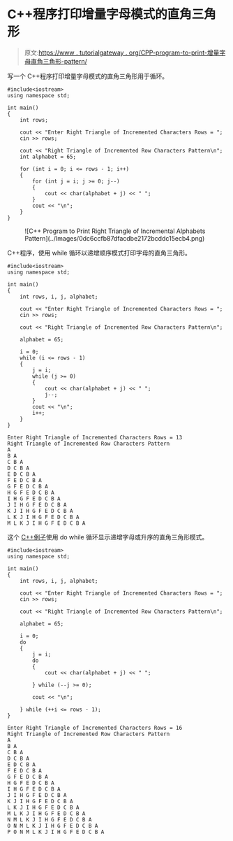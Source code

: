 # C++程序打印增量字母模式的直角三角形

> 原文:[https://www . tutorialgateway . org/CPP-program-to-print-增量字母直角三角形-pattern/](https://www.tutorialgateway.org/cpp-program-to-print-right-triangle-of-incremental-alphabets-pattern/)

写一个 C++程序打印增量字母模式的直角三角形用于循环。

```
#include<iostream>
using namespace std;

int main()
{
	int rows;

	cout << "Enter Right Triangle of Incremented Characters Rows = ";
	cin >> rows;

	cout << "Right Triangle of Incremented Row Characters Pattern\n";
	int alphabet = 65;

	for (int i = 0; i <= rows - 1; i++)
	{
		for (int j = i; j >= 0; j--)
		{
			cout << char(alphabet + j) << " ";
		}
		cout << "\n";
	}
}
```

<figure class="wp-block-image size-large">![C++ Program to Print Right Triangle of Incremental Alphabets Pattern](../Images/0dc6ccfb87dfacdbe2172bcddc15ecb4.png)</figure>

C++程序，使用 while 循环以递增顺序模式打印字母的直角三角形。

```
#include<iostream>
using namespace std;

int main()
{
	int rows, i, j, alphabet;

	cout << "Enter Right Triangle of Incremented Characters Rows = ";
	cin >> rows;

	cout << "Right Triangle of Incremented Row Characters Pattern\n";

	alphabet = 65;

	i = 0;
	while (i <= rows - 1)
	{
		j = i;
		while (j >= 0)
		{
			cout << char(alphabet + j) << " ";
			j--;
		}
		cout << "\n";
		i++;
	}
}
```

```
Enter Right Triangle of Incremented Characters Rows = 13
Right Triangle of Incremented Row Characters Pattern
A 
B A 
C B A 
D C B A 
E D C B A 
F E D C B A 
G F E D C B A 
H G F E D C B A 
I H G F E D C B A 
J I H G F E D C B A 
K J I H G F E D C B A 
L K J I H G F E D C B A 
M L K J I H G F E D C B A 
```

这个 [C++例子](https://www.tutorialgateway.org/cpp-programs/)使用 do while 循环显示递增字母或升序的直角三角形模式。

```
#include<iostream>
using namespace std;

int main()
{
	int rows, i, j, alphabet;

	cout << "Enter Right Triangle of Incremented Characters Rows = ";
	cin >> rows;

	cout << "Right Triangle of Incremented Row Characters Pattern\n";

	alphabet = 65;

	i = 0;
	do
	{
		j = i;
		do
		{
			cout << char(alphabet + j) << " ";

		} while (--j >= 0);

		cout << "\n";

	} while (++i <= rows - 1);
}
```

```
Enter Right Triangle of Incremented Characters Rows = 16
Right Triangle of Incremented Row Characters Pattern
A 
B A 
C B A 
D C B A 
E D C B A 
F E D C B A 
G F E D C B A 
H G F E D C B A 
I H G F E D C B A 
J I H G F E D C B A 
K J I H G F E D C B A 
L K J I H G F E D C B A 
M L K J I H G F E D C B A 
N M L K J I H G F E D C B A 
O N M L K J I H G F E D C B A 
P O N M L K J I H G F E D C B A 
```